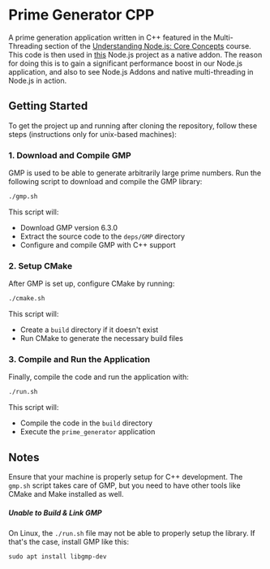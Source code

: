# Prime Generator CPP

A prime generation application written in C++ featured in the Multi-Threading section of the [Understanding Node.js: Core Concepts](https://www.udemy.com/course/understanding-nodejs-core-concepts/?referralCode=0BC21AC4DD6958AE6A95) course.
This code is then used in [this](https://github.com/agile8118/node-cpu-intensive) Node.js project as a native addon. The reason for doing this is to gain a significant performance boost in our Node.js application, and also to see Node.js Addons and native multi-threading in Node.js in action.

## Getting Started

To get the project up and running after cloning the repository, follow these steps (instructions only for unix-based machines):

### 1. Download and Compile GMP

GMP is used to be able to generate arbitrarily large prime numbers. Run the following script to download and compile the GMP library:

```sh
./gmp.sh
```

This script will:

- Download GMP version 6.3.0
- Extract the source code to the `deps/GMP` directory
- Configure and compile GMP with C++ support

### 2. Setup CMake

After GMP is set up, configure CMake by running:

```sh
./cmake.sh
```

This script will:

- Create a `build` directory if it doesn't exist
- Run CMake to generate the necessary build files

### 3. Compile and Run the Application

Finally, compile the code and run the application with:

```sh
./run.sh
```

This script will:

- Compile the code in the `build` directory
- Execute the `prime_generator` application

## Notes

Ensure that your machine is properly setup for C++ development. The `gmp.sh` script takes care of GMP, but you need to have other tools like CMake and Make installed as well.

##### Unable to Build & Link GMP

On Linux, the `./run.sh` file may not be able to properly setup the library. If that's the case, install GMP like this:

```
sudo apt install libgmp-dev
```
